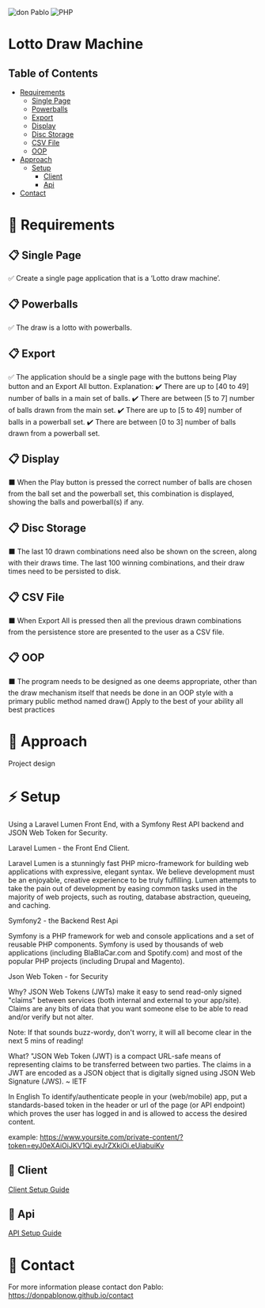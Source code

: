 ![don Pablo](https://donpablonow.github.io/assets/img/signature.png)
 ![PHP](https://www.craiglotter.co.za/wp-content/uploads/2014/08/php-banner-strip.jpg)
 
# Lotto Draw Machine

## Table of Contents

  * [Requirements](#📢-requirements)
    * [Single Page](#📋-single-page)
    * [Powerballs](#📋-powerballs)
    * [Export](#📋-export)
    * [Display](#📋-display)
    * [Disc Storage](#📋-disc-storage)
    * [CSV File](#📋-csv-file)
    * [OOP](#📋-oop)
  * [Approach](#📢-approach)
    * [Setup](#📢-setup)
      * [Client](#📢-client)
      * [Api](#📢-api)
  * [Contact](#📢-contact)

# 📢 Requirements

## 📋 Single Page

✅ Create a single page application that is a ‘Lotto draw machine’.

## 📋 Powerballs

✅ The draw is a lotto with powerballs. 

## 📋 Export

✅ The application should be a single page with the buttons being Play button and an Export All button. Explanation: 
    ✔️  There are up to [40 to 49] number of balls in a main set of balls. 
    ✔️  There are between [5 to 7] number of balls drawn from the main set. 
    ✔️  There are up to [5 to 49] number of balls in a powerball set. 
    ✔️  There are between [0 to 3] number of balls drawn from a powerball set. 

## 📋 Display

⬛ When the Play button is pressed the correct number of balls are chosen from the ball set and the powerball set, this combination is displayed, showing the balls and powerball(s) if any. 

## 📋 Disc Storage

⬛ The last 10 drawn combinations need also be shown on the screen, along with their draws time. The last 100 winning combinations, and their draw times need to be persisted to disk. 

## 📋 CSV File

⬛ When Export All is pressed then all the previous drawn combinations from the persistence store are presented to the user as a CSV file. 

## 📋 OOP

⬛ The program needs to be designed as one deems appropriate, other than the draw mechanism itself that needs be done in an OOP style with a primary public method named draw() 
Apply to the best of your ability all best practices 

# 📢 Approach

Project design

# ⚡ Setup

Using a Laravel Lumen Front End, with a Symfony Rest API backend  and JSON Web Token for Security.

Laravel Lumen - the Front End Client.

Laravel Lumen is a stunningly fast PHP micro-framework for building web applications with expressive, elegant syntax. We believe development must be an enjoyable, creative experience to be truly fulfilling. Lumen attempts to take the pain out of development by easing common tasks used in the majority of web projects, such as routing, database abstraction, queueing, and caching.

Symfony2 - the Backend Rest Api

Symfony is a PHP framework for web and console applications and a set of reusable PHP components. Symfony is used by thousands of web applications (including BlaBlaCar.com and Spotify.com) and most of the popular PHP projects (including Drupal and Magento).

Json Web Token - for Security

Why?
JSON Web Tokens (JWTs) make it easy to send read-only signed "claims" between services (both internal and external to your app/site). Claims are any bits of data that you want someone else to be able to read and/or verify but not alter.

Note: If that sounds buzz-wordy, don't worry, it will all become clear in the next 5 mins of reading!

What?
"JSON Web Token (JWT) is a compact URL-safe means of representing claims to be transferred between two parties. The claims in a JWT are encoded as a JSON object that is digitally signed using JSON Web Signature (JWS). ~ IETF

In English
To identify/authenticate people in your (web/mobile) app, put a standards-based token in the header or url of the page (or API endpoint) which proves the user has logged in and is allowed to access the desired content.

example: https://www.yoursite.com/private-content/?token=eyJ0eXAiOiJKV1Qi.eyJrZXkiOi.eUiabuiKv

## 🚧 Client

[Client Setup Guide](wiki/Client)

## 🚧 Api

[API Setup Guide](wiki/API)

# 📢 Contact

For more information please contact don Pablo: https://donpablonow.github.io/contact
